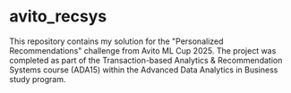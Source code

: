 # avito_recsys
This repository contains my solution for the "Personalized Recommendations" challenge from Avito ML Cup 2025.  The project was completed as part of the Transaction-based Analytics &amp; Recommendation Systems course (ADA15) within the Advanced Data Analytics in Business study program.
